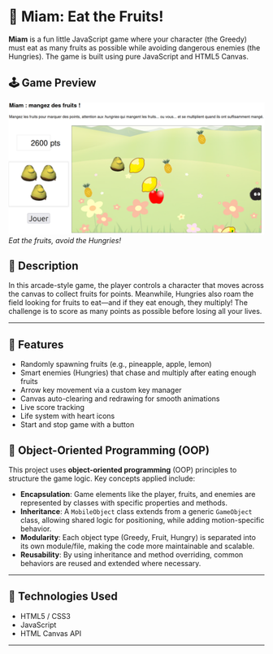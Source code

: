 # 🍓 Miam: Eat the Fruits!

**Miam** is a fun little JavaScript game where your character (the Greedy) must eat as many fruits as possible while avoiding dangerous enemies (the Hungries). The game is built using pure JavaScript and HTML5 Canvas.

## 🕹️ Game Preview

![Game Preview](./src/scripts/assets/images/eatfruit.png)  
*Eat the fruits, avoid the Hungries!*

## 📝 Description

In this arcade-style game, the player controls a character that moves across the canvas to collect fruits for points. Meanwhile, Hungries also roam the field looking for fruits to eat—and if they eat enough, they multiply! The challenge is to score as many points as possible before losing all your lives.

---

## 🚀 Features

-  Randomly spawning fruits (e.g., pineapple, apple, lemon)
-  Smart enemies (Hungries) that chase and multiply after eating enough fruits
-  Arrow key movement via a custom key manager
-  Canvas auto-clearing and redrawing for smooth animations
-  Live score tracking
-  Life system with heart icons
-  Start and stop game with a button

## 🧠 Object-Oriented Programming (OOP)

This project uses **object-oriented programming** (OOP) principles to structure the game logic. Key concepts applied include:

- **Encapsulation**: Game elements like the player, fruits, and enemies are represented by classes with specific properties and methods.
- **Inheritance**: A `MobileObject` class extends from a generic `GameObject` class, allowing shared logic for positioning, while adding motion-specific behavior.
- **Modularity**: Each object type (Greedy, Fruit, Hungry) is separated into its own module/file, making the code more maintainable and scalable.
- **Reusability**: By using inheritance and method overriding, common behaviors are reused and extended where necessary.

---

## 🧰 Technologies Used

- HTML5 / CSS3
- JavaScript 
- HTML Canvas API

---
